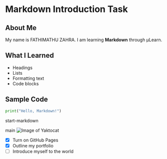 # Markdown Introduction Task

## About Me
My name is FATHIMATHU ZAHRA. I am learning **Markdown** through µLearn.

## What I Learned
- Headings
- Lists
- Formatting text
- Code blocks

## Sample Code
```python
print("Hello, Markdown!")
```
start-markdown

 main
![Image of Yaktocat](https://octodex.github.com/images/yaktocat.png)


- [x] Turn on GitHub Pages
- [x] Outline my portfolio
- [ ] Introduce myself to the world
